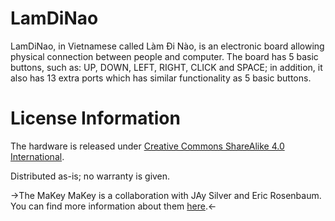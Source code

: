 # LamDiNao
LamDiNao, in Vietnamese called Làm Đi Nào, is an electronic board allowing physical connection between people and computer. The board has 5 basic buttons, such as: UP, DOWN, LEFT, RIGHT, CLICK and SPACE; in addition, it also has 13 extra ports which has similar functionality as 5 basic buttons.

# License Information
The hardware is released under [Creative Commons ShareAlike 4.0 International](https://creativecommons.org/publicdomain/zero/1.0/).

Distributed as-is; no warranty is given.

->The MaKey MaKey is a collaboration with JAy Silver and Eric Rosenbaum. You can find more information about them [here](http://makeymakey.com/).<-